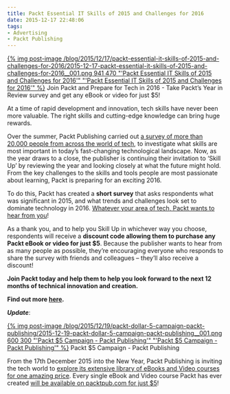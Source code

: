 ```yaml
---
title: Packt Essential IT Skills of 2015 and Challenges for 2016
date: 2015-12-17 22:48:06
tags:
- Advertising
- Packt Publishing
---
```


[{% img post-image /blog/2015/12/17/packt-essential-it-skills-of-2015-and-challenges-for-2016/2015-12-17-packt-essential-it-skills-of-2015-and-challenges-for-2016__001.png 941 470 "'Packt Essential IT Skills of 2015 and Challenges for 2016'" "'Packt Essential IT Skills of 2015 and Challenges for 2016'" %}](/blog/2015/12/17/packt-essential-it-skills-of-2015-and-challenges-for-2016/2015-12-17-packt-essential-it-skills-of-2015-and-challenges-for-2016__001.png)
<span class="post-image-title">Join Packt and Prepare for Tech in 2016 - Take Packt’s Year in Review survey and get any eBook or video for just $5!</span>

At a time of rapid development and innovation, tech skills have never been more valuable. The right skills and cutting-edge knowledge can bring huge rewards.

Over the summer, Packt Publishing carried out [a survey of more than 20,000 people from across the world of tech](http://bit.ly/1NYBOs3), to investigate what skills are most important in today’s fast-changing technological landscape. Now, as the year draws to a close, the publisher is continuing their invitation to ‘Skill Up’ by reviewing the year and looking closely at what the future might hold. From the key challenges to the skills and tools people are most passionate about learning, Packt is preparing for an exciting 2016.

<!-- more -->

To do this, Packt has created a __short survey__ that asks respondents what was significant in 2015, and what trends and challenges look set to dominate technology in 2016. [Whatever your area of tech, Packt wants to hear from you](http://bit.ly/1HScEds)!

As a thank you, and to help you Skill Up in whichever way you choose, respondents will receive a __discount code allowing them to purchase any Packt eBook or video for just $5__. Because the publisher wants to hear from as many people as possible, they’re encouraging everyone who responds to share the survey with friends and colleagues – they’ll also receive a discount!

__Join Packt today and help them to help you look forward to the next 12 months of technical innovation and creation.__

__Find out more [here](http://bit.ly/1HScEds).__

**_Update_**:

[{% img post-image /blog/2015/12/19/packt-dollar-5-campaign-packt-publishing/2015-12-19-packt-dollar-5-campaign-packt-publishing__001.png 600 300 "'Packt $5 Campaign - Packt Publishing'" "'Packt $5 Campaign - Packt Publishing'" %}](/blog/2015/12/19/packt-dollar-5-campaign-packt-publishing/2015-12-19-packt-dollar-5-campaign-packt-publishing__001.png)
<span class="post-image-title">Packt $5 Campaign - Packt Publishing</span>

From the 17th December 2015 into the New Year, Packt Publishing is inviting the tech world to [explore its extensive library of eBooks and Video courses for one amazing price](https://www.packtpub.com/?utm_source=JK-babaei&utm_medium=referral&utm_campaign=OME5D2015). Every single eBook and Video course Packt has ever created [will be available on packtpub.com for just $5](https://www.packtpub.com/?utm_source=JK-babaei&utm_medium=referral&utm_campaign=OME5D2015)!

